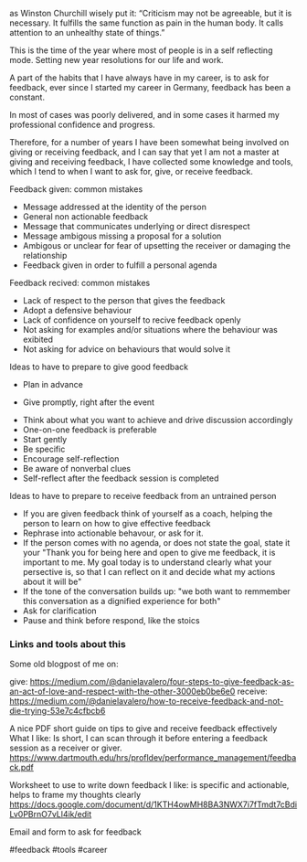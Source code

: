 as Winston Churchill wisely put it: “Criticism may not be agreeable, but it is necessary. It fulfills the same function as pain in the human body. It calls attention to an unhealthy state of things.”

This is the time of the year where most of people is in a self reflecting mode. 
Setting new year resolutions for our life and work.

A part of the habits that I have always have in my career, is to ask for feedback, ever since I started my career in Germany, feedback has been a constant. 

In most of cases was poorly delivered, and in some cases it harmed my professional confidence and progress. 

Therefore, for a number of years I have been somewhat being involved on giving or receiving feedback, and I can say that yet I am not a master at giving and receiving feedback, I have collected some knowledge and tools, which I tend to when I want to ask for, give, or receive feedback.


Feedback given: common mistakes
* Message addressed at the identity of the person
* General non actionable feedback
* Message that communicates underlying or direct disrespect
* Message ambigous missing a proposal for a solution
* Ambigous or unclear for fear of upsetting the receiver or damaging the relationship
* Feedback given in order to fulfill a personal agenda


Feedback recived: common mistakes
* Lack of respect to the person that gives the feedback
* Adopt a defensive behaviour
* Lack of confidence on yourself to recive feedback openly
* Not asking for examples and/or situations where the behaviour was exibited
* Not asking for advice on behaviours that would solve it




Ideas to have to prepare to give good feedback
-   Plan in advance
*   Give promptly, right after the event
-   Think about what you want to achieve and drive discussion accordingly
-   One-on-one feedback is preferable
-   Start gently
-   Be specific
-   Encourage self-reflection
-   Be aware of nonverbal clues
-   Self-reflect after the feedback session is completed



Ideas to have to prepare to receive feedback from an untrained person
- If you are given feedback think of yourself as a coach, helping the person to learn on how to give effective feedback
- Rephrase into actionable behavour, or ask for it.
- If the person comes with no agenda, or does not state the goal, state it your "Thank you for being here and open to give me feedback, it is important to me. My goal today is to understand clearly what your persective is, so that I can reflect on it and decide what my actions about it will be"
- If the tone of the conversation builds up: "we both want to remmember this conversation as a dignified experience for both"
- Ask for clarification
- Pause and think before respond, like the stoics



### Links and tools about this

Some old blogpost of me on:

give:
https://medium.com/@danielavalero/four-steps-to-give-feedback-as-an-act-of-love-and-respect-with-the-other-3000eb0be6e0
receive:
https://medium.com/@danielavalero/how-to-receive-feedback-and-not-die-trying-53e7c4cfbcb6

A nice PDF short guide on tips to give and receive feedback effectively
What I like:
Is short, I can scan through it before entering a feedback session as a receiver or giver.
https://www.dartmouth.edu/hrs/profldev/performance_management/feedback.pdf



Worksheet to use to write down feedback
I like: is specific and actionable, helps to frame my thoughts clearly
https://docs.google.com/document/d/1KTH4owMH8BA3NWX7i7fTmdt7cBdiLv0PBrnO7vLl4ik/edit


Email and form to ask for feedback

#feedback #tools #career 



